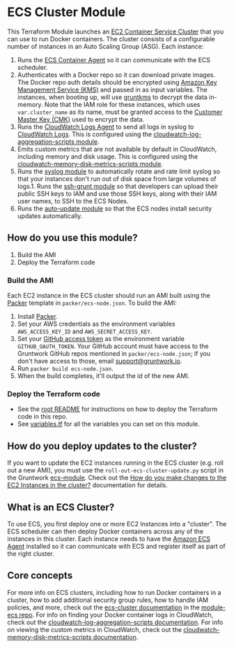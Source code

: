 # ECS Cluster Module

This Terraform Module launches an [EC2 Container Service
Cluster](http://docs.aws.amazon.com/AmazonECS/latest/developerguide/ECS_clusters.html) that you can use to run
Docker containers. The cluster consists of a configurable number of instances in an Auto Scaling Group (ASG). Each
instance:

1. Runs the [ECS Container Agent](http://docs.aws.amazon.com/AmazonECS/latest/developerguide/ECS_agent.html) so
   it can communicate with the ECS scheduler.
1. Authenticates with a Docker repo so it can download private images. The Docker repo auth details should be encrypted
   using [Amazon Key Management Service (KMS)](https://aws.amazon.com/kms/) and passed in as input variables. The
   instances, when booting up, will use [gruntkms](https://github.com/gruntwork-io/gruntkms) to decrypt the data
   in-memory. Note that the IAM role for these instances, which uses `var.cluster_name` as its name, must be granted
   access to the [Customer Master Key
   (CMK)](http://docs.aws.amazon.com/kms/latest/developerguide/concepts.html#master_keys) used to encrypt the data.
1. Runs the [CloudWatch Logs
   Agent](http://docs.aws.amazon.com/AmazonCloudWatch/latest/DeveloperGuide/QuickStartEC2Instance.html) to send all
   logs in syslog to [CloudWatch
   Logs](http://docs.aws.amazon.com/AmazonCloudWatch/latest/DeveloperGuide/WhatIsCloudWatchLogs.html). This is
   configured using the [cloudwatch-log-aggregation-scripts
   module](https://github.com/gruntwork-io/module-aws-monitoring/tree/master/modules/logs/cloudwatch-log-aggregation-scripts).
1. Emits custom metrics that are not available by default in CloudWatch, including memory and disk usage. This is
   configured using the [cloudwatch-memory-disk-metrics-scripts
   module](https://github.com/gruntwork-io/module-aws-monitoring/tree/master/modules/metrics/cloudwatch-memory-disk-metrics-scripts).
1. Runs the [syslog module](https://github.com/gruntwork-io/module-aws-monitoring/tree/master/modules/logs/syslog) to
   automatically rotate and rate limit syslog so that your instances don't run out of disk space from large volumes of
   logs.1. Runs the [ssh-grunt module](https://github.com/gruntwork-io/module-security/tree/master/modules/ssh-grunt) so that
   developers can upload their public SSH keys to IAM and use those SSH keys, along with their IAM user names, to SSH
   to the ECS Nodes.
1. Runs the [auto-update module](https://github.com/gruntwork-io/module-security/tree/master/modules/auto-update) so
   that the ECS nodes install security updates automatically.





## How do you use this module?

1. Build the AMI
1. Deploy the Terraform code


### Build the AMI

Each EC2 instance in the ECS cluster should run an AMI built using the [Packer](https://www.packer.io/) template in
`packer/ecs-node.json`. To build the AMI:

1. Install [Packer](https://www.packer.io/).
1. Set your AWS credentials as the environment variables `AWS_ACCESS_KEY_ID` and `AWS_SECRET_ACCESS_KEY`.
1. Set your [GitHub access token](https://help.github.com/articles/creating-an-access-token-for-command-line-use/)
   as the environment variable `GITHUB_OAUTH_TOKEN`. Your GitHub account must have access to the Gruntwork GitHub
   repos mentioned in `packer/ecs-node.json`; if you don't have access to those, email support@gruntwork.io.
1. Run `packer build ecs-node.json`.
1. When the build completes, it'll output the id of the new AMI.


### Deploy the Terraform code

* See the [root README](/README.md) for instructions on how to deploy the Terraform code in this repo.
* See [variables.tf](./variables.tf) for all the variables you can set on this module.





## How do you deploy updates to the cluster?

If you want to update the EC2 instances running in the ECS cluster (e.g. roll out a new AMI), you must use the 
`roll-out-ecs-cluster-update.py` script in the Gruntwork 
[ecs-module](https://github.com/gruntwork-io/module-ecs/tree/master/modules/ecs-cluster). Check out the
[How do you make changes to the EC2 Instances in the 
cluster?](https://github.com/gruntwork-io/module-ecs/tree/master/modules/ecs-cluster#how-do-you-make-changes-to-the-ec2-instances-in-the-cluster)
documentation for details.





## What is an ECS Cluster?

To use ECS, you first deploy one or more EC2 Instances into a "cluster". The ECS scheduler can then deploy Docker
containers across any of the instances in this cluster. Each instance needs to have the [Amazon ECS
Agent](http://docs.aws.amazon.com/AmazonECS/latest/developerguide/ECS_agent.html) installed so it can communicate with
ECS and register itself as part of the right cluster.

## Core concepts

For more info on ECS clusters, including how to run Docker containers in a cluster, how to add additional security
group rules, how to handle IAM policies, and more, check out the [ecs-cluster
documentation](https://github.com/gruntwork-io/module-ecs/tree/master/modules/ecs-cluster) in the
[module-ecs repo](https://github.com/gruntwork-io/module-ecs).
For info on finding your Docker container logs in CloudWatch, check out the [cloudwatch-log-aggregation-scripts
documentation](https://github.com/gruntwork-io/module-aws-monitoring/tree/master/modules/logs/cloudwatch-log-aggregation-scripts).
For info on viewing the custom metrics in CloudWatch, check out the [cloudwatch-memory-disk-metrics-scripts
documentation](https://github.com/gruntwork-io/module-aws-monitoring/tree/master/modules/metrics/cloudwatch-memory-disk-metrics-scripts).
